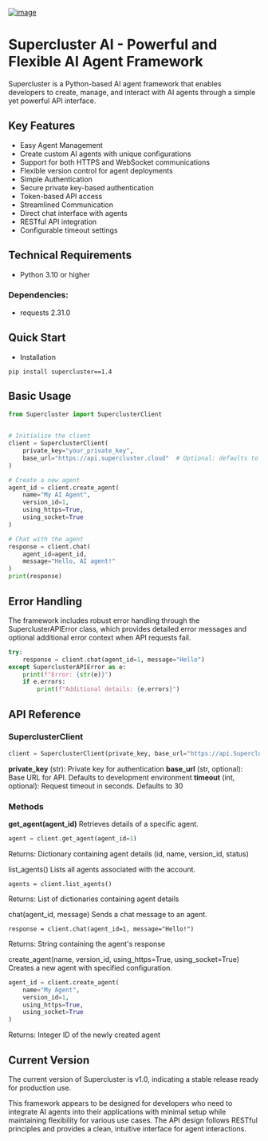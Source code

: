 [![image](https://github.com/user-attachments/assets/76c97099-bb62-475d-9e54-409ebab7048e)](https://pbs.twimg.com/profile_banners/1861010564673404928/1737728322/1500x500)
# Supercluster AI  - Powerful and Flexible AI Agent Framework 

Supercluster is a Python-based AI agent framework that enables developers to create, manage, and interact with AI agents through a simple yet powerful API interface.

## Key Features
 - Easy Agent Management
 - Create custom AI agents with unique configurations
 - Support for both HTTPS and WebSocket communications
 - Flexible version control for agent deployments
 - Simple Authentication
 - Secure private key-based authentication
 - Token-based API access
 - Streamlined Communication
 - Direct chat interface with agents
 - RESTful API integration
 - Configurable timeout settings

## Technical Requirements
 - Python 3.10 or higher

### Dependencies:

 - requests 2.31.0

## Quick Start
 - Installation

```
pip install supercluster==1.4
```

## Basic Usage
```python
from Supercluster import SuperclusterClient


# Initialize the client
client = SuperclusterClient(
    private_key="your_private_key",
    base_url="https://api.supercluster.cloud"  # Optional: defaults to dev environment
)

# Create a new agent
agent_id = client.create_agent(
    name="My AI Agent",
    version_id=1,
    using_https=True,
    using_socket=True
)

# Chat with the agent
response = client.chat(
    agent_id=agent_id,
    message="Hello, AI agent!"
)
print(response)
```

## Error Handling

The framework includes robust error handling through the SuperclusterAPIError class, which provides detailed error messages and optional additional error context when API requests fail.
```python
try:
    response = client.chat(agent_id=1, message="Hello")
except SuperclusterAPIError as e:
    print(f"Error: {str(e)}")
    if e.errors:
        print(f"Additional details: {e.errors}")
```

## API Reference
### SuperclusterClient
```python
client = SuperclusterClient(private_key, base_url="https://api.Supercluster.cloud", timeout=30)
```
**private_key** (str): Private key for authentication
**base_url** (str, optional): Base URL for API. Defaults to development environment
**timeout** (int, optional): Request timeout in seconds. Defaults to 30

### Methods
**get_agent(agent_id)**
Retrieves details of a specific agent.
```python
agent = client.get_agent(agent_id=1)
```

Returns: Dictionary containing agent details (id, name, version_id, status)

list_agents()
Lists all agents associated with the account.
```
agents = client.list_agents()
```

Returns: List of dictionaries containing agent details

chat(agent_id, message)
Sends a chat message to an agent.

```
response = client.chat(agent_id=1, message="Hello!")
```

Returns: String containing the agent's response

create_agent(name, version_id, using_https=True, using_socket=True)
Creates a new agent with specified configuration.
```python
agent_id = client.create_agent(
    name="My Agent",
    version_id=1,
    using_https=True,
    using_socket=True
)
```

Returns: Integer ID of the newly created agent

## Current Version
The current version of Supercluster is v1.0, indicating a stable release ready for production use.

This framework appears to be designed for developers who need to integrate AI agents into their applications with minimal setup while maintaining flexibility for various use cases. The API design follows RESTful principles and provides a clean, intuitive interface for agent interactions.
